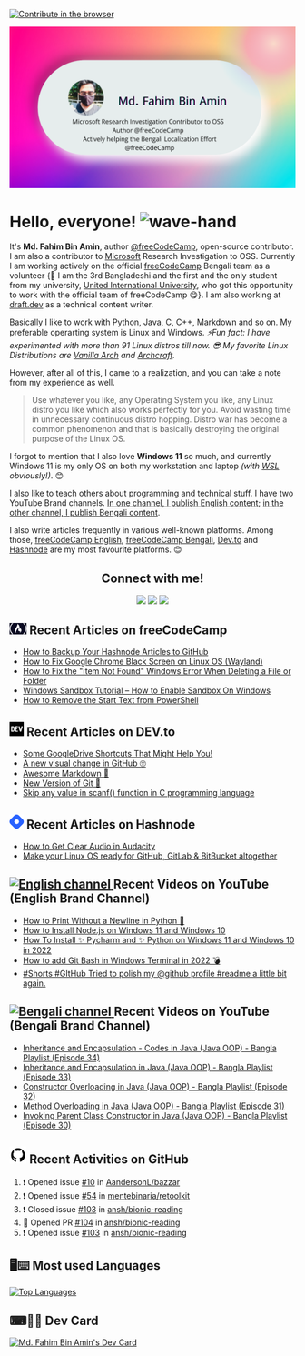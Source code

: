 [![Contribute in the browser](https://gitpod.io/button/open-in-gitpod.svg)](https://gitpod.io/#https://github.com/FahimFBA/FahimFBA)

![Banner image](./img/banner.png)

# Hello, everyone! <img src="https://i.ibb.co/m8Vd0Fm/wave-hand.gif" alt="wave-hand" border="0">

It's **Md. Fahim Bin Amin**, author [@freeCodeCamp](https://www.freecodecamp.org/news/author/fahimbinamin/), open-source contributor. I am also a contributor to [Microsoft](https://www.microsoft.com/en-us/) Research Investigation to OSS. Currently I am working actively on the official [freeCodeCamp](https://www.freecodecamp.org/) Bengali team as a volunteer {🎉 I am the 3rd Bangladeshi and the first and the only student from my university, [United International University](https://www.uiu.ac.bd/), who got this opportunity to work with the official team of freeCodeCamp 😋}. I am also working at [draft.dev](https://draft.dev/) as a technical content writer.

Basically I like to work with Python, Java, C, C++, Markdown and so on. My preferable operarting system is Linux and Windows. 
*⚡Fun fact: I have experimented with more than 91 Linux distros till now. 😎 My favorite Linux Distributions are [Vanilla Arch](https://archlinux.org/) and [Archcraft](https://archcraft.io/).* 

However, after all of this, I came to a realization, and you can take a note from my experience as well.
> Use whatever you like, any Operating System you like, any Linux distro you like which also works perfectly for you. Avoid wasting time in unnecessary continuous distro hopping. Distro war has become a common phenomenon and that is basically destroying the original purpose of the Linux OS.

I forgot to mention that I also love **Windows 11** so much, and currently Windows 11 is my only OS on both my workstation and laptop *(with [WSL](https://docs.microsoft.com/en-us/windows/wsl/) obviously!)*. 😊 

I also like to teach others about programming and technical stuff. I have two YouTube Brand channels. [In one channel, I publish English content](https://www.youtube.com/channel/UCG97GCUifMS2Vm28tgXQi0Q); [in the other channel, I publish Bengali content](https://www.youtube.com/c/InnovationWithIphim).

I also write articles frequently in various well-known platforms. Among those, [freeCodeCamp English](https://www.freecodecamp.org/news/author/fahimbinamin/), [freeCodeCamp Bengali](https://www.freecodecamp.org/bengali/news/author/fahimbinamin/), [Dev.to](https://dev.to/fahimfba) and [Hashnode](https://hashnode.com/@FahimFBA) are my most favourite platforms. 😊



<h2 align="center">Connect with me!</h2>

<div align="center">
	
[<img src="https://img.shields.io/badge/linkedin-%230077B5.svg?&style=for-the-badge&logo=linkedin&logoColor=white" />](https://www.linkedin.com/in/fahimfba/) [<img src = "https://img.shields.io/badge/twitter-%2320A1F1.svg?&style=for-the-badge&logo=twitter&logoColor=white">](https://twitter.com/Fahim_FBA/)  [<img src = "https://img.shields.io/badge/facebook-%2320A1F1.svg?&style=for-the-badge&logo=facebook&logoColor=white">](https://facebook.com/iptu.fba)
	
</div>


## <a href="https://www.freecodecamp.org/news/author/fahimbinamin/"><img src="/img/fcc_primary_small.jpg" title="freeCodeCamp" alt="freeCodeCamp" width="30"/></a> Recent Articles on freeCodeCamp

<!-- FREECODECAMP:START -->
 - [How to Backup Your Hashnode Articles to GitHub
](https://www.freecodecamp.org/news/how-to-backup-hashnode-articles-to-github/) 
 - [How to Fix Google Chrome Black Screen on Linux OS (Wayland)](https://www.freecodecamp.org/news/how-to-fix-black-screen-on-google-chrome-on-linux-os/)
 - [How to Fix the "Item Not Found" Windows Error When Deleting a File or Folder](https://www.freecodecamp.org/news/how-to-solve-item-not-found-windows-error-deleting-file-folder/)
 - [Windows Sandbox Tutorial – How to Enable Sandbox On Windows](https://www.freecodecamp.org/news/how-to-enable-sandbox-on-windows/)
 - [How to Remove the Start Text from PowerShell](https://www.freecodecamp.org/news/how-to-remove-starting-text-from-powershell/)
 
 <!-- FREECODECAMP:END -->



## <a href="https://dev.to/FBA"><img src="https://github.com/FrancescoXX/FrancescoXX/blob/main/dev-black.png" title="DEV" alt="DEV" width="25"/></a> Recent Articles on DEV.to 
 <!-- DEVTO-BLOG-LIST:START -->
- [Some GoogleDrive Shortcuts That Might Help You!](https://dev.to/fahimfba/some-googledrive-shortcuts-that-might-help-you-m5i)
- [A new visual change in GitHub 🙄](https://dev.to/fahimfba/a-new-visual-change-on-github-1mm8)
- [Awesome Markdown 🎉](https://dev.to/fahimfba/awesome-markdown-362)
- [New Version of Git 🥳](https://dev.to/fahimfba/new-version-of-git-1fic)
- [Skip any value in scanf&lpar;&rpar; function in C programming language](https://dev.to/fahimfba/skip-any-value-in-scanf-function-in-c-programming-language-38jn)
<!-- DEVTO-BLOG-LIST:END -->

## <a href="https://fahimbinamin.hashnode.dev/"><img src="https://github.com/FrancescoXX/FrancescoXX/blob/main/CDyAuTy75.png" title="Hashnode" alt="Hashnode blog" width="25"/></a> Recent Articles on Hashnode

<!-- HASHNODE_BLOG:START -->
- [How to Get Clear Audio in Audacity](https://fahimbinamin.hashnode.dev//how-to-get-clear-audio-in-audacity)
- [Make your Linux OS ready for GitHub, GitLab & BitBucket altogether](https://fahimbinamin.hashnode.dev//make-your-linux-os-ready-for-github-gitlab-and-bitbucket-altogether)
<!-- HASHNODE_BLOG:END -->
 

<div align="left">
	
## <a href="https://www.youtube.com/channel/UCG97GCUifMS2Vm28tgXQi0Q/featured"><img src="https://cdn.worldvectorlogo.com/logos/youtube-icon.svg" title="English channel" alt="English channel" width="30"/> </a>Recent Videos on YouTube (English Brand Channel)
	
<!-- YOUTUBE-VIDEOS-LIST:START -->
- [How to Print Without a Newline in Python 🐍](https://www.youtube.com/watch?v=mVEFgZo_ez4)
- [How to Install Node.js on Windows 11 and Windows 10](https://www.youtube.com/watch?v=951aEbJwqS8)
- [How To Install ✨ Pycharm and ✨ Python on Windows 11 and Windows 10 in 2022](https://www.youtube.com/watch?v=sra47m2Vm30)
- [How to add Git Bash in Windows Terminal in 2022 💣](https://www.youtube.com/watch?v=eI8y4gKUEqE)
- [#Shorts #GItHub Tried to polish my @github profile #readme a little bit again.](https://www.youtube.com/watch?v=o_kpSz2JqaQ)
<!-- YOUTUBE-VIDEOS-LIST:END -->
	
</div>


<div align="left">
	
## <a href="https://www.youtube.com/c/InnovationWithIphim/featured"><img src="https://cdn.worldvectorlogo.com/logos/youtube-icon.svg" title="Bengali channel" alt="Bengali channel" width="30"/> </a>Recent Videos on YouTube (Bengali Brand Channel)
	
	
<!-- YOUTUBE-VIDEOS-LIST-BENGALI:START -->
- [Inheritance and Encapsulation - Codes in Java &lpar;Java OOP&rpar; - Bangla Playlist &lpar;Episode 34&rpar;](https://www.youtube.com/watch?v=Ab0IZLDhKYY)
- [Inheritance and Encapsulation in Java &lpar;Java OOP&rpar; - Bangla Playlist &lpar;Episode 33&rpar;](https://www.youtube.com/watch?v=YyAXV-PNJ2w)
- [Constructor Overloading in Java &lpar;Java OOP&rpar; - Bangla Playlist &lpar;Episode 32&rpar;](https://www.youtube.com/watch?v=6kebgEHy_NU)
- [Method Overloading in Java &lpar;Java OOP&rpar; - Bangla Playlist &lpar;Episode 31&rpar;](https://www.youtube.com/watch?v=cixVbjubDJY)
- [Invoking Parent Class Constructor in Java &lpar;Java OOP&rpar; - Bangla Playlist &lpar;Episode 30&rpar;](https://www.youtube.com/watch?v=qSrHYXTz10o)
<!-- YOUTUBE-VIDEOS-LIST-BENGALI:END -->
	
</div>


## <a href="https://github.com/FahimFBA"><img src="https://github.com/FrancescoXX/FrancescoXX/blob/main/untitled-2_5.png" title="GitHub" alt="GitHub" width="30"/></a> Recent Activities on GitHub

<!--START_SECTION:activity-->
1. ❗️ Opened issue [#10](https://github.com/AandersonL/bazzar/issues/10) in [AandersonL/bazzar](https://github.com/AandersonL/bazzar)
2. ❗️ Opened issue [#54](https://github.com/mentebinaria/retoolkit/issues/54) in [mentebinaria/retoolkit](https://github.com/mentebinaria/retoolkit)
3. ❗️ Closed issue [#103](https://github.com/ansh/bionic-reading/issues/103) in [ansh/bionic-reading](https://github.com/ansh/bionic-reading)
4. 💪 Opened PR [#104](https://github.com/ansh/bionic-reading/pull/104) in [ansh/bionic-reading](https://github.com/ansh/bionic-reading)
5. ❗️ Opened issue [#103](https://github.com/ansh/bionic-reading/issues/103) in [ansh/bionic-reading](https://github.com/ansh/bionic-reading)
<!--END_SECTION:activity-->



## 🖥⌨ Most used Languages 


[![Top Languages](https://github-readme-stats.vercel.app/api/top-langs/?username=FahimFBA&layout=compact&theme=synthwave)](https://github.com/anuraghazra/github-readme-stats)

## ⌨🧑‍💻 Dev Card 

<a href="https://app.daily.dev/FBA"><img src="https://api.daily.dev/devcards/f8913974e5bd4b66950b3075c0083002.png?r=icg" width="250" alt="Md. Fahim Bin Amin's Dev Card"/></a>
